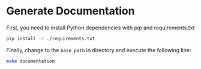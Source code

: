 # Generate Documentation

First, you need to install Python dependencies with pip and requirements.txt
``` bash
pip install -r ./requirements.txt
```

Finally, change to the `base path` in directory and execute the following line:
``` bash
make documentation
```
